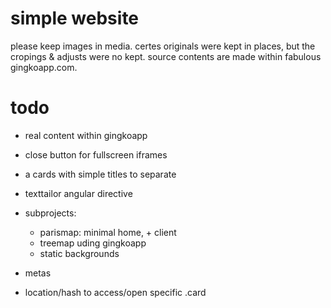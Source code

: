 # simple website
please keep images in media. certes originals were kept in places, but the cropings & adjusts were no kept. source contents are made within fabulous gingkoapp.com.

# todo 
- real content within gingkoapp
- close button for fullscreen iframes
- a cards with simple titles to separate

- texttailor angular directive

- subprojects:
  - parismap: minimal home, + client
  - treemap uding gingkoapp
  - static backgrounds

- metas
- location/hash to access/open specific .card